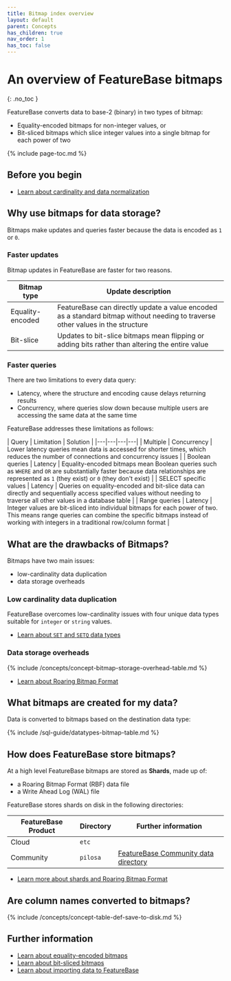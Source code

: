 ```yaml
---
title: Bitmap index overview
layout: default
parent: Concepts
has_children: true
nav_order: 1
has_toc: false
---
```

# An overview of FeatureBase bitmaps
{: .no_toc }

FeatureBase converts data to base-2 (binary) in two types of bitmap:
* Equality-encoded bitmaps for non-integer values, or
* Bit-sliced bitmaps which slice integer values into a single bitmap for each power of two

{% include page-toc.md %}

## Before you begin

* [Learn about cardinality and data normalization](/docs/concepts/concepts-home)

## Why use bitmaps for data storage?

Bitmaps make updates and queries faster because the data is encoded as `1` or `0`.

### Faster updates

Bitmap updates in FeatureBase are faster for two reasons.

| Bitmap type | Update description |
|---|---|
| Equality-encoded | FeatureBase can directly update a value encoded as a standard bitmap without needing to traverse other values in the structure |
| Bit-slice | Updates to bit-slice bitmaps mean flipping or adding bits rather than altering the entire value |

### Faster queries

There are two limitations to every data query:
* Latency, where the structure and encoding cause delays returning results
* Concurrency, where queries slow down because multiple users are accessing the same data at the same time

FeatureBase addresses these limitations as follows:

| Query | Limitation | Solution |
|---|---|---|---|
| Multiple | Concurrency | Lower latency queries mean data is accessed for shorter times, which reduces the number of connections and concurrency issues |
| Boolean queries | Latency | Equality-encoded bitmaps mean Boolean queries such as `WHERE` and `OR` are substantially faster because data relationships are represented as `1` (they exist) or `0` (they don't exist) |
| SELECT specific values | Latency | Queries on equality-encoded and bit-slice data can directly and sequentially access specified values without needing to traverse all other values in a database table |
| Range queries | Latency | Integer values are bit-sliced into individual bitmaps for each power of two. This means range queries can combine the specific bitmaps instead of working with integers in a traditional row/column format |

## What are the drawbacks of Bitmaps?

Bitmaps have two main issues:
* low-cardinality data duplication
* data storage overheads

### Low cardinality data duplication

FeatureBase overcomes low-cardinality issues with four unique data types suitable for `integer` or `string` values.

* [Learn about `SET` and `SETQ` data types](/docs/sql-guide/data-types/data-types-home#low-cardinality-data-types)

### Data storage overheads

{% include /concepts/concept-bitmap-storage-overhead-table.md %}

* [Learn about Roaring Bitmap Format](/docs/concepts/concept-roaring-bitmap-format)

## What bitmaps are created for my data?

Data is converted to bitmaps based on the destination data type:

{% include /sql-guide/datatypes-bitmap-table.md %}

## How does FeatureBase store bitmaps?

At a high level FeatureBase bitmaps are stored as **Shards**, made up of:
* a Roaring Bitmap Format (RBF) data file
* a Write Ahead Log (WAL) file

FeatureBase stores shards on disk in the following directories:

| FeatureBase Product | Directory | Further information |
|---|---|---|
| Cloud | `etc` |  |
| Community | `pilosa` | [FeatureBase Community data directory](/docs/community/com-config/com-config-data-directory)

* [Learn more about shards and Roaring Bitmap Format](/docs/concepts/concept-roaring-bitmap-format)

## Are column names converted to bitmaps?

{% include /concepts/concept-table-def-save-to-disk.md %}

## Further information

* [Learn about equality-encoded bitmaps](/docs/concepts/concept-bitmaps-equality-encoded)
* [Learn about bit-sliced bitmaps](/docs/concepts/concept-bitmaps-bit-slice)
* [Learn about importing data to FeatureBase](/docs/concepts/overview-data-modeling)

